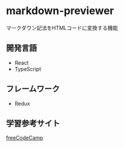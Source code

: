 # markdown-previewer
マークダウン記法をHTMLコードに変換する機能

## 開発言語
* React
* TypeScript

## フレームワーク
* Redux

## 学習参考サイト
[freeCodeCamp](https://www.freecodecamp.org/)
